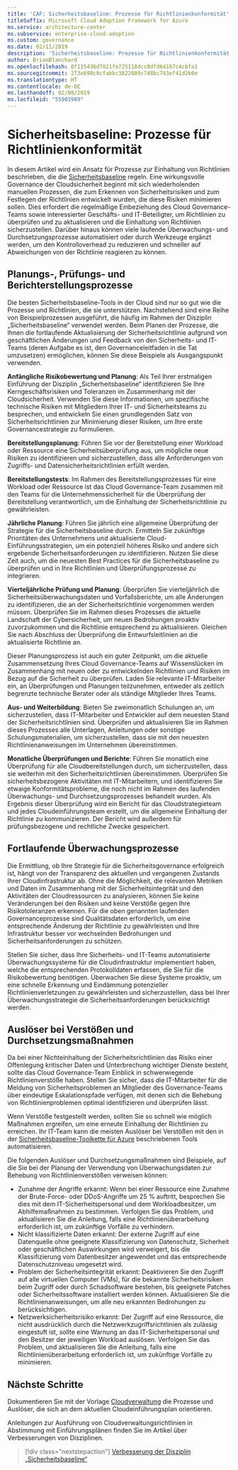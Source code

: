 ```yaml
---
title: 'CAF: Sicherheitsbaseline: Prozesse für Richtlinienkonformität'
titleSuffix: Microsoft Cloud Adoption Framework for Azure
ms.service: architecture-center
ms.subservice: enterprise-cloud-adoption
ms.custom: governance
ms.date: 02/11/2019
description: 'Sicherheitsbaseline: Prozesse für Richtlinienkonformität'
author: BrianBlanchard
ms.openlocfilehash: 8f115436d7021fe725118dcc0dfd64167c4cbfa1
ms.sourcegitcommit: 273e690c0cfabbc3822089c7d8bc743ef41d2b6e
ms.translationtype: HT
ms.contentlocale: de-DE
ms.lasthandoff: 02/08/2019
ms.locfileid: "55901989"
---
```

# <a name="security-baseline-policy-compliance-processes"></a>Sicherheitsbaseline: Prozesse für Richtlinienkonformität

In diesem Artikel wird ein Ansatz für Prozesse zur Einhaltung von Richtlinien beschrieben, die die [Sicherheitsbaseline](./overview.md) regeln. Eine wirkungsvolle Governance der Cloudsicherheit beginnt mit sich wiederholenden manuellen Prozessen, die zum Erkennen von Sicherheitsrisiken und zum Festlegen der Richtlinien entwickelt wurden, die diese Risiken minimieren sollen. Dies erfordert die regelmäßige Einbeziehung des Cloud Governance-Teams sowie interessierter Geschäfts- und IT-Beteiligter, um Richtlinien zu überprüfen und zu aktualisieren und die Einhaltung von Richtlinien sicherzustellen. Darüber hinaus können viele laufende Überwachungs- und Durchsetzungsprozesse automatisiert oder durch Werkzeuge ergänzt werden, um den Kontrolloverhead zu reduzieren und schneller auf Abweichungen von der Richtlinie reagieren zu können.

## <a name="planning-review-and-reporting-processes"></a>Planungs-, Prüfungs- und Berichterstellungsprozesse

Die besten Sicherheitsbaseline-Tools in der Cloud sind nur so gut wie die Prozesse und Richtlinien, die sie unterstützen. Nachstehend sind eine Reihe von Beispielprozessen ausgeführt, die häufig im Rahmen der Disziplin „Sicherheitsbaseline“ verwendet werden. Beim Planen der Prozesse, die Ihnen die fortlaufende Aktualisierung der Sicherheitsrichtlinie aufgrund von geschäftlichen Änderungen und Feedback von den Sicherheits- und IT-Teams (deren Aufgabe es ist, den Governanceleitfaden in die Tat umzusetzen) ermöglichen, können Sie diese Beispiele als Ausgangspunkt verwenden.

**Anfängliche Risikobewertung und Planung**: Als Teil Ihrer erstmaligen Einführung der Disziplin „Sicherheitsbaseline“ identifizieren Sie Ihre Kerngeschäftsrisiken und Toleranzen im Zusammenhang mit der Cloudsicherheit. Verwenden Sie diese Informationen, um spezifische technische Risiken mit Mitgliedern Ihrer IT- und Sicherheitsteams zu besprechen, und entwickeln Sie einen grundlegenden Satz von Sicherheitsrichtlinien zur Minimierung dieser Risiken, um Ihre erste Governancestrategie zu formulieren.

**Bereitstellungsplanung**: Führen Sie vor der Bereitstellung einer Workload oder Ressource eine Sicherheitsüberprüfung aus, um mögliche neue Risiken zu identifizieren und sicherzustellen, dass alle Anforderungen von Zugriffs- und Datensicherheitsrichtlinien erfüllt werden.

**Bereitstellungstests**: Im Rahmen des Bereitstellungsprozesses für eine Workload oder Ressource ist das Cloud Governance-Team zusammen mit den Teams für die Unternehmenssicherheit für die Überprüfung der Bereitstellung verantwortlich, um die Einhaltung der Sicherheitsrichtlinie zu gewährleisten.

**Jährliche Planung**: Führen Sie jährlich eine allgemeine Überprüfung der Strategie für die Sicherheitsbaseline durch. Ermitteln Sie zukünftige Prioritäten des Unternehmens und aktualisierte Cloud-Einführungsstrategien, um ein potenziell höheres Risiko und andere sich ergebende Sicherheitsanforderungen zu identifizieren. Nutzen Sie diese Zeit auch, um die neuesten Best Practices für die Sicherheitsbaseline zu überprüfen und in Ihre Richtlinien und Überprüfungsprozesse zu integrieren.

**Vierteljährliche Prüfung und Planung**: Überprüfen Sie vierteljährlich die Sicherheitsüberwachungsdaten und Vorfallsberichte, um alle Änderungen zu identifizieren, die an der Sicherheitsrichtlinie vorgenommen werden müssen. Überprüfen Sie im Rahmen dieses Prozesses die aktuelle Landschaft der Cybersicherheit, um neuen Bedrohungen proaktiv zuvorzukommen und die Richtlinie entsprechend zu aktualisieren. Gleichen Sie nach Abschluss der Überprüfung die Entwurfsleitlinien an die aktualisierte Richtlinie an.

Dieser Planungsprozess ist auch ein guter Zeitpunkt, um die aktuelle Zusammensetzung Ihres Cloud Governance-Teams auf Wissenslücken im Zusammenhang mit neuen oder zu entwickelnden Richtlinien und Risiken im Bezug auf die Sicherheit zu überprüfen. Laden Sie relevante IT-Mitarbeiter ein, an Überprüfungen und Planungen teilzunehmen, entweder als zeitlich begrenzte technische Berater oder als ständige Mitglieder Ihres Teams.

**Aus- und Weiterbildung**: Bieten Sie zweimonatlich Schulungen an, um sicherzustellen, dass IT-Mitarbeiter und Entwickler auf dem neuesten Stand der Sicherheitsrichtlinien sind. Überprüfen und aktualisieren Sie im Rahmen dieses Prozesses alle Unterlagen, Anleitungen oder sonstige Schulungsmaterialien, um sicherzustellen, dass sie mit den neuesten Richtlinienanweisungen im Unternehmen übereinstimmen.

**Monatliche Überprüfungen und Berichte**: Führen Sie monatlich eine Überprüfung für alle Cloudbereitstellungen durch, um sicherzustellen, dass sie weiterhin mit den Sicherheitsrichtlinien übereinstimmen. Überprüfen Sie sicherheitsbezogene Aktivitäten mit IT-Mitarbeitern, und identifizieren Sie etwaige Konformitätsprobleme, die noch nicht im Rahmen des laufenden Überwachungs- und Durchsetzungsprozesses behandelt wurden. Als Ergebnis dieser Überprüfung wird ein Bericht für das Cloudstrategieteam und jedes Cloudeinführungsteam erstellt, um die allgemeine Einhaltung der Richtlinie zu kommunizieren. Der Bericht wird außerdem für prüfungsbezogene und rechtliche Zwecke gespeichert.

## <a name="ongoing-monitoring-processes"></a>Fortlaufende Überwachungsprozesse

Die Ermittlung, ob Ihre Strategie für die Sicherheitsgovernance erfolgreich ist, hängt von der Transparenz des aktuellen und vergangenen Zustands Ihrer Cloudinfrastruktur ab. Ohne die Möglichkeit, die relevanten Metriken und Daten im Zusammenhang mit der Sicherheitsintegrität und den Aktivitäten der Cloudressourcen zu analysieren, können Sie keine Veränderungen bei den Risiken und keine Verstöße gegen Ihre Risikotoleranzen erkennen. Für die oben genannten laufenden Governanceprozesse sind Qualitätsdaten erforderlich, um eine entsprechende Änderung der Richtlinie zu gewährleisten und Ihre Infrastruktur besser vor wechselnden Bedrohungen und Sicherheitsanforderungen zu schützen.

Stellen Sie sicher, dass Ihre Sicherheits- und IT-Teams automatisierte Überwachungssysteme für die Cloudinfrastruktur implementiert haben, welche die entsprechenden Protokolldaten erfassen, die Sie für die Risikobewertung benötigen. Überwachen Sie diese Systeme proaktiv, um eine schnelle Erkennung und Eindämmung potenzieller Richtlinienverletzungen zu gewährleisten und sicherzustellen, dass bei Ihrer Überwachungsstrategie die Sicherheitsanforderungen berücksichtigt werden.

## <a name="violation-triggers-and-enforcement-actions"></a>Auslöser bei Verstößen und Durchsetzungsmaßnahmen

Da bei einer Nichteinhaltung der Sicherheitsrichtlinien das Risiko einer Offenlegung kritischer Daten und Unterbrechung wichtiger Dienste besteht, sollte das Cloud Governance-Team Einblick in schwerwiegende Richtlinienverstöße haben. Stellen Sie sicher, dass die IT-Mitarbeiter für die Meldung von Sicherheitsproblemen an Mitglieder des Governance-Teams über eindeutige Eskalationspfade verfügen, mit denen sich die Behebung von Richtlinienproblemen optimal identifizieren und überprüfen lässt.  

Wenn Verstöße festgestellt werden, sollten Sie so schnell wie möglich Maßnahmen ergreifen, um eine erneute Einhaltung der Richtlinien zu erreichen. Ihr IT-Team kann die meisten Auslöser bei Verstößen mit den in der [Sicherheitsbaseline-Toolkette für Azure](toolchain.md) beschriebenen Tools automatisieren.

Die folgenden Auslöser und Durchsetzungsmaßnahmen sind Beispiele, auf die Sie bei der Planung der Verwendung von Überwachungsdaten zur Behebung von Richtlinienverstößen verweisen können:

- Zunahme der Angriffe erkannt: Wenn bei einer Ressource eine Zunahme der Brute-Force- oder DDoS-Angriffe um 25 % auftritt, besprechen Sie dies mit dem IT-Sicherheitspersonal und dem Workloadbesitzer, um Abhilfemaßnahmen zu bestimmen. Verfolgen Sie das Problem, und aktualisieren Sie die Anleitung, falls eine Richtlinienüberarbeitung erforderlich ist, um zukünftige Vorfälle zu verhindern.
- Nicht klassifizierte Daten erkannt: Der externe Zugriff auf eine Datenquelle ohne geeignete Klassifizierung von Datenschutz, Sicherheit oder geschäftlichen Auswirkungen wird verweigert, bis die Klassifizierung vom Datenbesitzer angewendet und das entsprechende Datenschutzniveau umgesetzt wird.
- Problem der Sicherheitsintegrität erkannt: Deaktivieren Sie den Zugriff auf alle virtuellen Computer (VMs), für die bekannte Sicherheitsrisiken beim Zugriff oder durch Schadsoftware bestehen, bis geeignete Patches oder Sicherheitssoftware installiert werden können. Aktualisieren Sie die Richtlinienanweisungen, um alle neu erkannten Bedrohungen zu berücksichtigen.
- Netzwerksicherheitsrisiko erkannt: Der Zugriff auf eine Ressource, die nicht ausdrücklich durch die Netzwerkzugriffsrichtlinien als zulässig eingestuft ist, sollte eine Warnung an das IT-Sicherheitspersonal und den Besitzer der jeweiligen Workload auslösen. Verfolgen Sie das Problem, und aktualisieren Sie die Anleitung, falls eine Richtlinienüberarbeitung erforderlich ist, um zukünftige Vorfälle zu minimieren.

## <a name="next-steps"></a>Nächste Schritte

Dokumentieren Sie mit der Vorlage [Cloudverwaltung](./template.md) die Prozesse und Auslöser, die sich an dem aktuellen Cloudeinführungsplan orientieren.

Anleitungen zur Ausführung von Cloudverwaltungsrichtlinien in Abstimmung mit Einführungsplänen finden Sie im Artikel über Verbesserungen von Disziplinen.

> [!div class="nextstepaction"]
> [Verbesserung der Disziplin „Sicherheitsbaseline“](./discipline-improvement.md)
